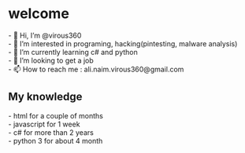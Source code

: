 <h1>welcome</h1>
- 👋 Hi, I’m @virous360 <br>
- 👀 I’m interested in programing, hacking(pintesting, malware analysis) <br>
- 🌱 I’m currently learning c# and python <br>
- 💞️ I’m looking to get a job<br>
- 📫 How to reach me : ali.naim.virous360@gmail.com


<h2>My knowledge</h2>
- html for a couple of months <br>
- javascript  for 1 week <br>
- c# for more than 2 years <br>
- python 3 for about 4 month <br>


<!---
virous360/virous360 is a ✨ special ✨ repository because its `README.md` (this file) appears on your GitHub profile.
You can click the Preview link to take a look at your changes.
--->
